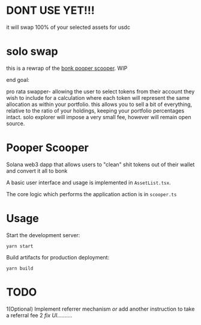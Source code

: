 # DONT USE YET!!!

it will swap 100% of your selected assets for usdc

# solo swap

this is a rewrap of the [bonk pooper scooper](https://github.com/BonkLabs/pooperscooper). WIP

end goal:

pro rata swapper- allowing the user to select tokens from their account they wish to include for a calculation where each token will represent the same allocation as within your portfolio. this allows you to sell a bit of everything, relative to the ratio of your holdings, keeping your portfolio percentages intact. solo explorer will impose a very small fee, however will remain open source. 

# Pooper Scooper

Solana web3 dapp that allows users to "clean" shit tokens out of their wallet and convert it all to bonk

A basic user interface and usage is implemented in `AssetList.tsx`.

The core logic which performs the application action is in `scooper.ts`

# Usage

Start the development server:
```
yarn start
```

Build artifacts for production deployment:
```
yarn build
```

# TODO

   1(Optional) Implement referrer mechanism _or_ add another instruction to take a referral fee
   2 _fix UI.........._